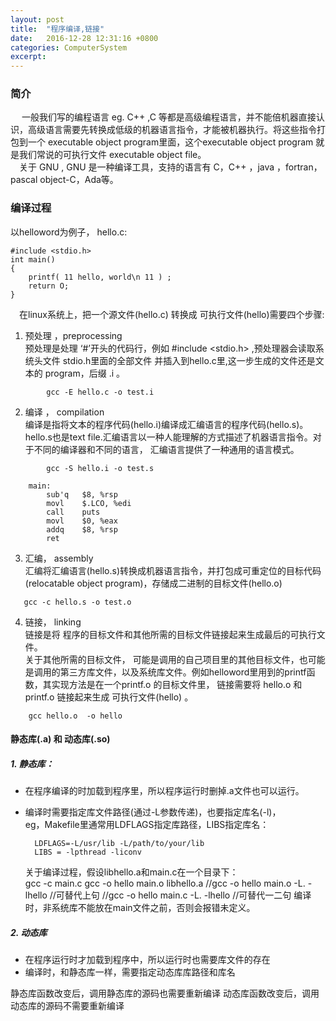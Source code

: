 ```yaml
---
layout: post
title:  "程序编译,链接"
date:   2016-12-28 12:31:16 +0800
categories: ComputerSystem
excerpt:
---
```


###  简介

&emsp; 一般我们写的编程语言 eg. C\+\+ ,C 等都是高级编程语言，并不能倍机器直接认识，高级语言需要先转换成低级的机器语言指令，才能被机器执行。将这些指令打包到一个 executable object program里面，这个executable object program 就是我们常说的可执行文件 executable object file。  
&emsp;关于 GNU , GNU 是一种编译工具，支持的语言有 C，C\+\+ ，java ，fortran，pascal object-C，Ada等。  

### 编译过程

以helloword为例子， hello.c:

	#include <stdio.h>
	int main()
	{
		printf( 11 hello, world\n 11 ) ;
		return O;
	}
    
&emsp;在linux系统上，把一个源文件(hello.c) 转换成 可执行文件(hello)需要四个步骤:

1. 预处理 ，preprocessing   
 	预处理是处理 ‘#’开头的代码行，例如 #include <stdio.h> ,预处理器会读取系统头文件 stdio.h里面的全部文件 并插入到hello.c里,这一步生成的文件还是文本的 program，后缀  .i 。    

```
    	gcc -E hello.c -o test.i
```        

2. 编译 ， compilation   
	编译是指将文本的程序代码(hello.i)编译成汇编语言的程序代码(hello.s)。hello.s也是text file.汇编语言以一种人能理解的方式描述了机器语言指令。对于不同的编译器和不同的语言， 汇编语言提供了一种通用的语言模式。  

```
    	gcc -S hello.i -o test.s
```

```
	main:
		sub'q 	$8, %rsp
		movl 	$.LCO, %edi
		call	puts
		movl 	$0, %eax
    	addq	$8, %rsp
		ret 
```

3. 汇编， assembly   
	汇编将汇编语言(hello.s)转换成机器语言指令，并打包成可重定位的目标代码(relocatable object program)，存储成二进制的目标文件(hello.o)  

```
   gcc -c hello.s -o test.o     
```

4. 链接， linking  
	链接是将 程序的目标文件和其他所需的目标文件链接起来生成最后的可执行文件。  
    关于其他所需的目标文件， 可能是调用的自己项目里的其他目标文件，也可能是调用的第三方库文件，以及系统库文件。例如helloword里用到的printf函数，其实现方法是在一个printf.o 的目标文件里， 链接需要将 hello.o 和 printf.o 链接起来生成 可执行文件(hello) 。  

```
    gcc hello.o  -o hello
```

#### 静态库(.a) 和 动态库(.so)

##### 1. 静态库：  

* 在程序编译的时加载到程序里，所以程序运行时删掉.a文件也可以运行。  
* 编译时需要指定库文件路径(通过-L参数传递)，也要指定库名(-l)，  
	eg，Makefile里通常用LDFLAGS指定库路径，LIBS指定库名：  
	
    	LDFLAGS=-L/usr/lib -L/path/to/your/lib
    	LIBS = -lpthread -liconv
  关于编译过程，假设libhello.a和main.c在一个目录下：  
		gcc -c main.c
		gcc -o hello main.o libhello.a
    	//gcc -o hello main.o -L. -lhello  //可替代上句
		//gcc -o hello main.c -L. -lhello  //可替代一二句
  编译时，非系统库不能放在main文件之前，否则会报错未定义。  
  
##### 2. 动态库

* 在程序运行时才加载到程序中，所以运行时也需要库文件的存在
* 编译时，和静态库一样，需要指定动态库库路径和库名

静态库函数改变后，调用静态库的源码也需要重新编译
动态库函数改变后，调用动态库的源码不需要重新编译









